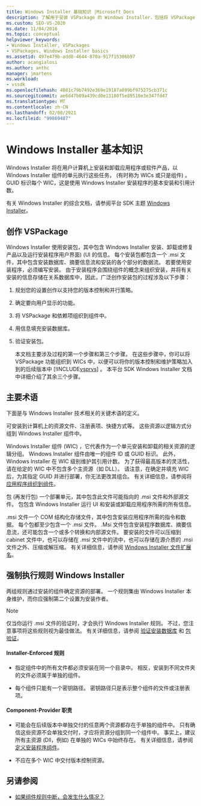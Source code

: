 ```yaml
---
title: Windows Installer 基础知识 |Microsoft Docs
description: 了解用于安装 VSPackage 的 Windows Installer，包括将 VSPackage 功能组织到 Windows Installer 组件中。
ms.custom: SEO-VS-2020
ms.date: 11/04/2016
ms.topic: conceptual
helpviewer_keywords:
- Windows Installer, VSPackages
- VSPackages, Windows Installer basics
ms.assetid: 497e479b-add8-4644-870a-917f15306b97
author: acangialosi
ms.author: anthc
manager: jmartens
ms.workload:
- vssdk
ms.openlocfilehash: 4081c79b7492e369e19187a099bf975275cb371c
ms.sourcegitcommit: ae6d47b09a439cd0e13180f5e89510e3e347fd47
ms.translationtype: MT
ms.contentlocale: zh-CN
ms.lasthandoff: 02/08/2021
ms.locfileid: "99869487"
---
```

# <a name="windows-installer-basics"></a>Windows Installer 基本知识
Windows Installer 将在用户计算机上安装和卸载应用程序或软件产品，以 Windows Installer 组件的单元执行这些任务， (有时称为 WICs 或只是组件) 。 GUID 标识每个 WIC，这是使用 Windows Installer 安装程序的基本安装和引用计数。

 有关 Windows Installer 的综合文档，请参阅平台 SDK 主题 [Windows Installer](/previous-versions/2kt85ked(v=vs.120))。

## <a name="authoring-a-vspackage"></a>创作 VSPackage
 Windows Installer 使用安装包，其中包含 Windows Installer 安装、卸载或修复产品以及运行安装程序用户界面)  (UI 的信息。 每个安装包都包含一个 .msi 文件，其中包含安装数据库、摘要信息流和安装的各个部分的数据流。 若要使用安装程序，必须编写安装。 由于安装程序会围绕组件的概念来组织安装，并将有关安装的信息存储在关系数据库中，因此，广泛创作安装包的过程涉及以下步骤：

1. 规划您的设置创作以支持您的版本控制和并行策略。

2. 确定要向用户显示的功能。

3. 将 VSPackage 和依赖项组织到组件中。

4. 用信息填充安装数据库。

5. 验证安装包。

   本文档主要涉及过程的第一个步骤和第三个步骤。 在这些步骤中，你可以将 VSPackage 功能组织到 WICs 中，以便可以将你的版本控制和维护策略加入到的后续版本中 [!INCLUDE[vsprvs](../../code-quality/includes/vsprvs_md.md)] 。 本平台 SDK Windows Installer 文档中详细介绍了其余三个步骤。

## <a name="key-terms"></a>主要术语
 下面是与 Windows Installer 技术相关的关键术语的定义。

 可安装到计算机上的资源文件、注册表项、快捷方式等。 这些资源以逻辑方式分组到 Windows Installer 组件中。

 Windows Installer 组件 (WIC) ，它代表作为一个单元安装和卸载的相关资源的逻辑分组。 Windows Installer 组件由唯一的组件 ID 或 GUID 标识。 此外，Windows Installer 在 WIC 级别维护其引用计数。 为了获得最高版本的灵活性，请在给定的 WIC 中不包含多个主资源（如 DLL）。 请注意，在确定并填充 WIC 后，为其指定 GUID 并进行部署，你无法更改其组合。 有关详细信息，请参阅将 [应用程序组织到组件](/windows/desktop/Msi/organizing-applications-into-components)。

 包 (再发行包) 一个部署单元，其中包含此文件可能指向的 .msi 文件和外部源文件。 包包含 Windows Installer 运行 UI 和安装或卸载应用程序所需的所有信息。

 .msi 文件一个 COM 结构化存储文件，其中包含安装应用程序所需的指令和数据。 每个包都至少包含一个 .msi 文件。 .Msi 文件包含安装程序数据库、摘要信息流，还可能包含一个或多个转换和内部源文件。 要安装的文件可以压缩到 cabinet 文件中，也可以存储在 .msi 文件中的流中，也可以存储在源介质的 .msi 文件之外、压缩或解压缩。 有关详细信息，请参阅 [Windows Installer 文件扩展名](/windows/desktop/Msi/windows-installer-file-extensions)。

## <a name="windows-installer-rules-enforcement"></a>强制执行规则 Windows Installer
 两组规则通过安装的组件确定资源的部署。 一个规则集由 Windows Installer 本身维护，而你应强制第二个设置为安装作者。

> [!NOTE]
> 仅当你运行 .msi 文件的验证时，才会执行 Windows Installer 规则。 不过，您注意事项将这些规则视为最佳做法。 有关详细信息，请参阅 [验证安装数据库](/windows/desktop/Msi/validating-an-installation-database) 和 [包验证](/windows/desktop/Msi/package-validation)。

#### <a name="installer-enforced-rules"></a>Installer-Enforced 规则

- 指定组件中的所有文件都必须安装在同一个目录中。 相反，安装到不同文件夹的文件必须属于单独的组件。

- 每个组件只能有一个密钥路径。 密钥路径只是表示整个组件的文件或注册表项。

#### <a name="component-provider-responsibilities"></a>Component-Provider 职责

- 可能会在后续版本中单独交付的任意两个资源都存在于单独的组件中。 只有确信这些资源不会单独交付时，才应将资源分组到同一个组件中。 事实上，建议所有主资源 (Dll，例如) 在单独的 WICs 中始终存在。 有关详细信息，请参阅 [定义安装程序组件](/windows/desktop/Msi/defining-installer-components)。

- 不应在多个 WIC 中交付版本控制资源。

## <a name="see-also"></a>另请参阅
- [如果组件规则中断，会发生什么情况？](/windows/desktop/Msi/what-happens-if-the-component-rules-are-broken)
